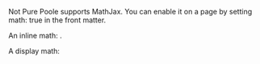
Not Pure Poole supports MathJax. You can enable it on a page by setting math: true in the front matter.

An inline math: 
.

A display math:
